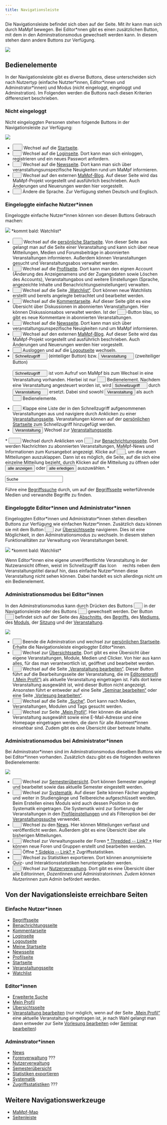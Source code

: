 ```yaml
---
title: Navigationsleiste
---
```

Die Navigationsleiste befindet sich oben auf der Seite. Mit ihr kann man sich durch MaMpf bewegen. Bei Editor\*nnen gibt es einen zusätzlichen Button, mit dem in den Adminstrationsmodus gewechselt werden kann. In diesem stehen dann andere Buttons zur Verfügung.

![](/img/Lektionen_navbar.png)

## Bedienelemente
In der Navigationsleiste gibt es diverse Buttons, diese unterscheiden sich nach Nutzertyp (einfache Nutzter\*innen, Editor\*innen und Adminstrator\*innen) und Modus (nicht eingeloggt, eingeloggt und Adminstration). Im Folgenden werden die Buttons nach diesen Kriterien differenziert beschrieben.

### Nicht eingeloggt
Nicht eingeloggten Personen stehen folgende Buttons in der Navigationsleiste zur Verfügung:

![](/img/navbar_logged_out.png)

* <button name="button"><a href="/mampf/de/docs/home-page" target="_self"><img src="https://media.githubusercontent.com/media/MaMpf-HD/mampf/docs/docs/static/img/mampf-logo.png" height="15"/></a></button> Wechsel auf die <a href="/mampf/de/docs/home-page" target="_self">Startseite</a>.
* <button name="button"><a href="/mampf/de/docs/login" target="_self"><img src="https://media.githubusercontent.com/media/MaMpf-HD/mampf/docs/docs/static/img/sign-in-alt-solid.png" height="12"/></a></button> Wechsel auf die <a href="/mampf/de/docs/login" target="_self">Loginseite</a>. Dort kann man sich einloggen, registrieren und ein neues Passwort anfordern.
* <button name="button"><a href="/mampf/de/docs/news" target="_self"><img src="https://media.githubusercontent.com/media/MaMpf-HD/mampf/docs/docs/static/img/newspaper-regular.png" height="12"/></a></button> Wechsel auf die <a href="/mampf/de/docs/news" target="_self">Newsseite</a>. Dort kann man sich über veranstaltungsunspezifische Neuigkeiten rund um MaMpf informieren.
* <button name="button"><a href="https://mampf.blog/" target="_self"><img src="https://media.githubusercontent.com/media/MaMpf-HD/mampf/docs/docs/static/img/blog-solid.png" height="12"/></a></button> Wechsel auf den externen <a href="https://mampf.blog/" target="_self">MaMpf-Blog</a>. Auf dieser Seite wird das MaMpf-Projekt vorgestellt und ausführlich beschrieben. Auch Änderungen und Neuerungen werden hier vorgestellt.
* <button name="button"><img src="https://media.githubusercontent.com/media/MaMpf-HD/mampf/docs/docs/static/img/language-solid.png" height="12"/></button> Ändere die Sprache. Zur Verfügung stehen Deutsch und Englisch.

### Eingeloggte einfache Nutzer*innen
Eingeloggte einfache Nutzer\*innen können von diesen Buttons Gebrauch machen:

![](/img/navbar_generic.png)
\*kommt bald: Watchlist\*

* <button name="button"><a href="/mampf/de/docs/my-home-page" target="_self"><img src="https://media.githubusercontent.com/media/MaMpf-HD/mampf/docs/docs/static/img/mampf-logo.png" height="15"/></a></button> Wechsel auf die <a href="/mampf/de/docs/my-home-page" target="_self">persönliche Startseite</a>. Von dieser Seite aus gelangt man auf die Seite einer Veranstaltung und kann sich über neue Mitteilungen, Medien und Forumsbeiträge in abonnierten Veranstaltungen informieren. Außerdem können Veranstaltungen gesucht und Veranstaltungsabos verwaltet werden.
* <button name="button"><a href="/mampf/de/docs/profile" target="_self"><img src="https://media.githubusercontent.com/media/MaMpf-HD/mampf/docs/docs/static/img/user-cog-solid.png" height="12"/></a></button> Wechsel auf die <a href="/mampf/de/docs/profile" target="_self">Profilseite</a>. Dort kann man den eignen Account (Änderung des Anzeigenamens und der Zugangsdaten sowie Löschen des Accounts), Veranstaltungabos und weitere Einstellungen (Sprache, angezeichte Inhalte und Benachrichtungseinstellungen) verwalten.
* <button name="button"><a href="/mampf/de/docs/watchlist" target="_self"><img src="https://media.githubusercontent.com/media/MaMpf-HD/mampf/docs/docs/static/img/list-solid.png" height="12"/></a></button> Wechsel auf die Seite <a href="/mampf/de/docs/watchlist" target="_self">„Watchlist“</a>. Dort können neue Watchlists erstellt und bereits angelegte betrachtet und bearbeitet werden.
* <button name="button"><a href="/mampf/de/docs/comments" target="_self"><img src="https://media.githubusercontent.com/media/MaMpf-HD/mampf/docs/docs/static/img/comments-regular.png" height="12"/></a></button> Wechsel auf die <a href="/mampf/de/docs/comments" target="_self">Kommentarseite</a>. Auf dieser Seite gibt es eine Übersicht über Diskussionen in abonnierten Veranstaltungen. Hier können Diskussionsabos verwaltet werden. Ist der <button name="button"><img src="https://media.githubusercontent.com/media/MaMpf-HD/mampf/docs/docs/static/img/comments-regular-blue.png" height="12"/></button>-Button blau, so gibt es neue Kommentare in abonnierten Veranstaltungen.
* <button name="button"><a href="/mampf/de/docs/news" target="_self"><img src="https://media.githubusercontent.com/media/MaMpf-HD/mampf/docs/docs/static/img/newspaper-regular.png" height="12"/></a></button> Wechsel auf die <a href="/mampf/de/docs/news" target="_self">Newsseite</a>. Dort kann man sich über veranstaltungsunspezifische Neuigkeiten rund um MaMpf informieren.
* <button name="button"><a href="https://mampf.blog/" target="_self"><img src="https://media.githubusercontent.com/media/MaMpf-HD/mampf/docs/docs/static/img/blog-solid.png" height="12"/></a></button> Wechsel auf den externen <a href="https://mampf.blog/" target="_self">MaMpf-Blog</a>. Auf dieser Seite wird das MaMpf-Projekt vorgestellt und ausführlich beschrieben. Auch Änderungen und Neuerungen werden hier vorgestellt.
* <button name="button"><a href="/mampf/de/docs/logout" target="_self"><img src="https://media.githubusercontent.com/media/MaMpf-HD/mampf/docs/docs/static/img/sign-out-alt-solid.png" height="12"/></a></button> Ausloggen und auf die <a href="/mampf/de/docs/logout" target="_self">Logoutseite</a> wechseln.
* <button name="button">Schnellzugriff <img src="https://media.githubusercontent.com/media/MaMpf-HD/mampf/docs/docs/static/img/arrow-drop-down.png" height="12"/></button>   (einteiliger Button) bzw. <button name="button">Veranstaltung <img src="https://media.githubusercontent.com/media/MaMpf-HD/mampf/docs/docs/static/img/arrow-drop-down.png" height="12"/></button> (zweiteiliger Button) <br></br>
<button name="button">Schnellzugriff <img src="https://media.githubusercontent.com/media/MaMpf-HD/mampf/docs/docs/static/img/arrow-drop-down.png" height="12"/></button> ist vom Aufruf von MaMpf bis zum Wechsel in eine Veranstaltung vorhanden. Hierbei ist nur <button name="button"><img src="https://media.githubusercontent.com/media/MaMpf-HD/mampf/docs/docs/static/img/arrow-drop-down.png" height="12"/></button> Bedienelement. Nachdem eine Veranstaltung angesteuert worden ist, wird <button name="button">Schnellzugriff <img src="https://media.githubusercontent.com/media/MaMpf-HD/mampf/docs/docs/static/img/arrow-drop-down.png" height="12"/></button> durch <button name="button">Veranstaltung <img src="https://media.githubusercontent.com/media/MaMpf-HD/mampf/docs/docs/static/img/arrow-drop-down.png" height="12"/></button> ersetzt. Dabei sind sowohl <button name="button">Veranstaltung</button> als auch <button name="button"><img src="https://media.githubusercontent.com/media/MaMpf-HD/mampf/docs/docs/static/img/arrow-drop-down.png" height="12"/></button> Bedienelemente.
<ul>
 <li> <button name="button"><img src="https://media.githubusercontent.com/media/MaMpf-HD/mampf/docs/docs/static/img/arrow-drop-down.png" height="12"/></button> Klappe eine Liste der in den Schnellzugriff aufgenommenen Veranstaltungen aus und navigiere durch Anklicken zu einer <a href="/mampf/de/docs/event-series" target="_self">Veranstaltungsseite</a>. Veranstaltungen können auf der <a href="/mampf/de/docs/my-home-page" target="_self">persönlichen Startseite</a> zum Schnellzugriff hinzugefügt werden.</li>
 <li> <a href="/mampf/de/docs/event-series" target="_self"><button name="button">Veranstaltung</button></a> Wechsel zur <a href="/mampf/de/docs/event-series" target="_self">Veranstaltungsseite</a>.</li>
</ul>
* <a href="/mampf/de/docs/notifications" target="_self"><button name="button"><img src="https://media.githubusercontent.com/media/MaMpf-HD/mampf/docs/docs/static/img/bell-regular.png" height="12"/><img src="https://media.githubusercontent.com/media/MaMpf-HD/mampf/docs/docs/static/img/arrow-drop-down.png" height="12"/></button></a> Wechsel durch Anklicken von <a href="/mampf/de/docs/notifications" target="_self"><button name="button"><img src="https://media.githubusercontent.com/media/MaMpf-HD/mampf/docs/docs/static/img/bell-regular.png" height="12"/></button></a> zur <a href="/mampf/de/docs/notifications" target="_self">Benachrichtungsseite</a>. Dort werden Nachrichten zu abonnierten Veranstaltungen, MaMpf-News und Informationen zum Kursangebot angezeigt. Klicke auf <button name="button"><img src="https://media.githubusercontent.com/media/MaMpf-HD/mampf/docs/docs/static/img/arrow-drop-down.png" height="12"/></button>, um die neuen Mitteilungen auszuklappen. Dann ist es möglich, die Seite, auf die sich eine einzelne Mitteilung bezieht, durch Klicken auf die Mitteilung zu öffnen oder <a href="/mampf/de/docs/notifications" target="_self"><button name="button">alle anzeigen</button></a> oder <button name="button">alle erledigen</button> auszuwählen.
* <form><p><label for="fname"></label><input type="text" id="fname" name="fname" value="Suche"></input></p></form> Führe eine <a href="/mampf/de/docs/search-results" target="_self">Begriffssuche</a> durch, um auf der <a href="/mampf/de/docs/tag" target="_self">Begriffsseite</a> weiterführende Medien und verwandte Begriffe zu finden.

### Eingeloggte Editor\*innen und Administrator\*innen

Eingeloggten Editor\*innen und Administrator\*innen stehen dieselben Buttons zur Verfügung wie einfachen Nutzer\*innen. Zusätzlich dazu können sie mit dem Button <a href="/mampf/de/docs/ed-overview" target="_self"><button name="button"><img src="https://media.githubusercontent.com/media/MaMpf-HD/mampf/docs/docs/static/img/tools-solid.png" height="12"/></button></a> zur <a href="/mampf/de/docs/ed-overview" target="_self">Übersichtsseite</a> navigieren. Dies ist eine Möglichkeit, in den Adminstrationsmodus zu wechseln. In diesem stehen Funktionalitäten zur Verwaltung von Veranstaltungen bereit.

![](/img/navbar_ed.png)
\*kommt bald: Watchlist\*

Wenn Editor\*innen eine eigene unveröffentlichte Veranstaltung in der Nutzeransicht öffnen, weist im Schnellzugriff das Icon <img src="https://media.githubusercontent.com/media/MaMpf-HD/mampf/docs/docs/static/img/eye-slash-solid-red.png" height="12"/> rechts neben dem Veranstaltungstitel darauf hin, dass einfache Nutzer\*innen diese Veranstaltung nicht sehen können. Dabei handelt es sich allerdings nicht um ein Bedienelement.

### Administrationsmodus bei Editor\*innen

In den Adminstrationsmodus kann durch Drücken des Buttons <button name="button"><img src="https://media.githubusercontent.com/media/MaMpf-HD/mampf/docs/docs/static/img/tools-solid.png" height="12"/></button> in der Navigationsleiste oder des Buttons <button name="button"><img src="https://media.githubusercontent.com/media/MaMpf-HD/mampf/docs/docs/static/img/edit-regular.png" height="12"/></button> gewechselt werden. Der Button <button name="button"><img src="https://media.githubusercontent.com/media/MaMpf-HD/mampf/docs/docs/static/img/edit-regular.png" height="12"/></button> befindet sich auf der Seite des [Abschnitts](section), des [Begriffs](tag), des [Mediums](medium), des [Moduls](module), der [Sitzung](session) und der [Veranstaltung](event-series.md).

![](/img/navbar_ed_ad.png)

* <a href="/mampf/de/docs/my-home-page" target="_self"><button name="button"><img src="https://media.githubusercontent.com/media/MaMpf-HD/mampf/docs/docs/static/img/mampf-logo.png" height="12"/></button></a> Beende die Adminstration und wechsel zur <a href="/mampf/de/docs/my-home-page" target="_self">persönlichen Startseite</a>. Erhalte die Navigationsleiste eingeloggter Editor*innen.
* <a href="/mampf/de/docs/ed-overview" target="_self"><button name="button"><img src="https://media.githubusercontent.com/media/MaMpf-HD/mampf/docs/docs/static/img/home-solid.png" height="12"/></button></a> Wechsel zur <a href="/mampf/de/docs/ed-overview" target="_self">Übersichtsseite</a>. Dort gibt es eine Übersicht über eigene Veranstaltungen, Module, Medien und Clicker. Von hier aus kann alles, für das man verantwortlich ist, geöffnet und bearbeitet werden.
* <a href="/mampf/de/docs/ed-edit-event-series" target="_self"><button name="button"><img src="https://media.githubusercontent.com/media/MaMpf-HD/mampf/docs/docs/static/img/chalkboard-user-solid.png" height="12"/></button></a> Wechsel auf die Seite <a href="/mampf/de/docs/ed-edit-event-series" target="_self">„Veranstaltung bearbeiten“</a>. Dieser Button führt auf die Bearbeitungsseite der Veranstaltung, die im <a href="/mampf/de/docs/ed-profile" target="_self">Editorenprofil („Mein Profil“)</a> als aktuelle Veranstaltung eingetragen ist. Falls dort keine Veranstaltung ausgewählt ist, wird dieser Button nicht angezeigt. Ansonsten führt er entweder auf eine Seite <a href="/mampf/de/docs/ed-edit-seminar" target="_self">„Seminar bearbeiten“</a> oder eine Seite <a href="/mampf/de/docs/ed-edit-lecture" target="_self">„Vorlesung bearbeiten“</a>.
* <a href="/mampf/de/docs/ed-search-extended" target="_self"><button name="button"><img src="https://media.githubusercontent.com/media/MaMpf-HD/mampf/docs/docs/static/img/magnifying-glass-solid.png" height="12"/></button></a> Wechsel auf die Seite <a href="/mampf/de/docs/ed-search-extended" target="_self">„Suche“</a>. Dort kann nach Medien, Veranstaltungen, Modulen und Tags gesucht werden.
* <a href="/mampf/de/docs/ed-profile" target="_self"><button name="button"><img src="https://media.githubusercontent.com/media/MaMpf-HD/mampf/docs/docs/static/img/user-solid.png" height="12"/></button></a>  Wechsel zur Seite <a href="/mampf/de/docs/ed-profile" target="_self">„Mein Profil“</a>. Hier können die aktuelle Veranstaltung ausgewählt sowie eine E-Mail-Adresse und eine Homepage eingetragen werden, die dann für alle Abonnent*innen einsehbar sind. Zudem gibt es eine Übersicht über betreute Inhalte.

### Administrationsmodus bei Administrator\*innen
Bei Adminstrator\*innen sind im Adminstrationsmodus dieselben Buttons wie bei Editor\*innen vorhanden. Zusätzlich dazu gibt es die folgenden weiteren Bedienelemente:

![](/img/navbar_ad_ad.png)

* <a href="/mampf/de/docs/ad-semester-overview" target="_self"><button name="button"><img src="https://media.githubusercontent.com/media/MaMpf-HD/mampf/docs/docs/static/img/calendar-alt-regular.png" height="12"/></button></a> Wechsel zur <a href="/mampf/de/docs/ad-semester-overview" target="_self">Semesterübersicht</a>. Dort können Semester angelegt und bearbeitet sowie das aktuelle Semester eingestellt werden.
* <a href="/mampf/de/docs/ad-systematics" target="_self"><button name="button"><img src="https://media.githubusercontent.com/media/MaMpf-HD/mampf/docs/docs/static/img/clipboard-list-solid.png" height="12"/></button></a> Wechsel zur <a href="/mampf/de/docs/ad-systematics" target="_self">Systematik</a>. Auf dieser Seite können Fächer angelegt und weiter in Studiengänge und Teilbereiche aufgeschlüsselt werden. Beim Erstellen eines Moduls wird auch dessen Position in der Systematik eingetragen. Die Systematik wird zur Sortierung der Veranstaltungen in den <a href="/mampf/de/docs/profile" target="_self">Profileinstellungen</a> und als Filteroption bei der <a href="/mampf/de/docs/ed-search-extended" target="_self">Veranstaltungssuche</a> verwendet.
* <a href="/mampf/de/docs/ad-news" target="_self"><button name="button"><img src="https://media.githubusercontent.com/media/MaMpf-HD/mampf/docs/docs/static/img/newspaper-regular.png" height="12"/></button></a> Wechsel zu den <a href="/mampf/de/docs/ad-news" target="_self">News</a>. Hier können Mitteilungen verfasst und veröffentlicht werden. Außerdem gibt es eine Übersicht über alle bisherigen Mitteilungen.
* <button name="button"><img src="https://media.githubusercontent.com/media/MaMpf-HD/mampf/docs/docs/static/img/comment-alt-solid.png" height="12"/></button> Wechsel zur Verwaltungsseite der Foren <a href="https://github.com/thredded/thredded" target="_self">* Thredded -- Link? *</a> Hier können neue Foren und Gruppen erstellt und bearbeiten werden.
* <button name="button"><img src="https://media.githubusercontent.com/media/MaMpf-HD/mampf/docs/docs/static/img/chart-line-solid.png" height="12"/></button> Öffne <a href="https://sidekiq.org/" target="_self">* Sidekiq -- Link? *</a> Zugriffsstatistiken.
* <button name="button"><img src="https://media.githubusercontent.com/media/MaMpf-HD/mampf/docs/docs/static/img/download-solid.png" height="12"/></button> Wechsel zu Statistiken exportieren. Dort können anonymisierte Quiz- und Interaktionsstatistiken heruntergeladen werden.
* <a href="/mampf/de/docs/ad-manage-users" target="_self"><button name="button"><img src="https://media.githubusercontent.com/media/MaMpf-HD/mampf/docs/docs/static/img/users-cog-solid-1.png" height="12"/></button></a> Wechsel zur <a href="/mampf/de/docs/ad-manage-users" target="_self">Nutzerverwaltung</a>. Dort gibt es eine Übersicht über alle Editor*innen, Dozent*innen und Administrator*innen. Zudem können Nutzer*innen zum Admin befördert werden.

## Von der Navigationsleiste erreichbare Seiten
### Einfache Nutzer\*innen
* [Begriffsseite](tag.md)
* [Benachrichtungsseite](notifications.md)
* [Kommentarseite](comments.md)
* [Loginseite](login.md)
* [Logoutseite](logout.md)
* [Meine Startseite](my-home-page.md)
* [Newsseite](news.md)
* [Profilseite](profile.md)
* [Startseite](home-page.md)
* [Veranstaltungsseite](event-series.md)
* [Watchlist](watchlist)

### Editor\*innen
* [Erweiterte Suche](ed-search-extended)
* [Mein Profil](ed-profile)
* [Übersichtsseite](ed-overview)
* [Veranstaltung bearbeiten](ed-edit-event-series) (nur möglich, wenn auf der Seite [„Mein Profil“](ed-profile) eine aktuelle Veranstaltung eingetragen ist, je nach Wahl gelangt man dann entweder zur Seite [Vorlesung bearbeiten](ed-edit-lecture) oder [Seminar bearbeiten](ed-edit-seminar))

### Adminstrator\*innen
* [News](ad-news)
* [Forenverwaltung](ad-manage-forums) ???
* [Nutzerverwaltung](ad-manage-users)
* [Semesterübersicht](ad-semester-overview)
* [Statistiken exportieren](ad-export-stats)
* [Systematik](ad-systematics)
* [Zugriffsstatistiken](ad-stats) ???

## Weitere Navigationswerkzeuge
* [MaMpf-Map](mampf-maps.md)
* [Seitenleiste](sidebar.md)
